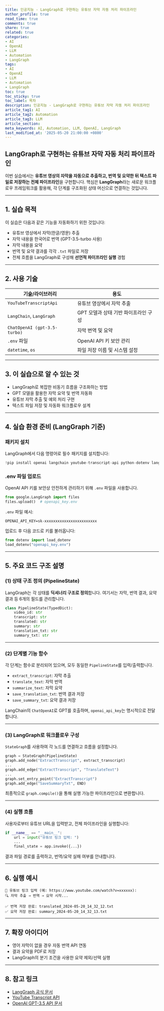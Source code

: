 ```yaml
---
title: 인공지능 - LangGraph로 구현하는 유튜브 자막 자동 처리 파이프라인
author_profile: true
read_time: true
comments: true
share: true
related: true
categories:
- AI
- OpenAI
- LLM
- Automation
- LangGraph
tags:
- AI
- OpenAI
- LLM
- Automation
- LangGraph
toc: true
toc_sticky: true
toc_label: 목차
description: 인공지능 - LangGraph로 구현하는 유튜브 자막 자동 처리 파이프라인
article_tag1: AI
article_tag2: Automation
article_tag3: LLM
article_section: 
meta_keywords: AI, Automation, LLM, OpenAI, LangGraph
last_modified_at: '2025-05-20 21:00:00 +0800'
---
```



## LangGraph로 구현하는 유튜브 자막 자동 처리 파이프라인

이번 실습에서는 **유튜브 영상의 자막을 자동으로 추출하고, 번역 및 요약한 뒤 텍스트 파일로 저장하는 전체 파이프라인**을 구현합니다.
핵심은 **LangGraph**라는 새로운 워크플로우 프레임워크를 활용해, 각 단계를 구조화된 상태 머신으로 연결하는 것입니다.

---

## 1. 실습 목적

이 실습은 다음과 같은 기능을 자동화하기 위한 것입니다:

* 유튜브 영상에서 자막(한글/영문) 추출
* 자막 내용을 한국어로 번역 (GPT-3.5-turbo 사용)
* 자막 내용을 요약
* 번역 및 요약 결과를 각각 `.txt` 파일로 저장
* 전체 흐름을 LangGraph로 구성해 **선언적 파이프라인 실행** 경험

---

## 2. 사용 기술

| 기술/라이브러리                     | 용도                     |
| ---------------------------- | ---------------------- |
| `YouTubeTranscriptApi`       | 유튜브 영상에서 자막 추출         |
| `LangChain`, `LangGraph`     | GPT 모델과 상태 기반 파이프라인 구성 |
| `ChatOpenAI (gpt-3.5-turbo)` | 자막 번역 및 요약             |
| `.env` 파일                    | OpenAI API 키 보안 관리     |
| `datetime`, `os`             | 파일 저장 이름 및 시스템 설정      |

---

## 3. 이 실습으로 알 수 있는 것

* LangGraph로 복잡한 비동기 흐름을 구조화하는 방법
* GPT 모델을 활용한 자막 요약 및 번역 자동화
* 유튜브 자막 추출 및 예외 처리 구현
* 텍스트 파일 저장 및 자동화 워크플로우 설계

---

## 4. 실습 환경 준비 (LangGraph 기준)

### 패키지 설치

LangGraph에서 다음 명령어로 필수 패키지를 설치합니다:

```python
!pip install openai langchain youtube-transcript-api python-dotenv langgraph
```

### .env 파일 업로드

OpenAI API 키를 보안상 안전하게 관리하기 위해 `.env` 파일을 사용합니다.

```python
from google.LangGraph import files
files.upload()  # openapi_key.env
```

`.env` 파일 예시:

```
OPENAI_API_KEY=sk-xxxxxxxxxxxxxxxxxxxxxxxx
```

업로드 후 다음 코드로 키를 불러옵니다:

```python
from dotenv import load_dotenv
load_dotenv("openapi_key.env")
```

---

## 5. 주요 코드 구조 설명

### (1) 상태 구조 정의 (PipelineState)

LangGraph는 각 상태를 **딕셔너리 구조로 정의**합니다. 여기서는 자막, 번역 결과, 요약 결과 등 6개의 필드를 관리합니다.

```python
class PipelineState(TypedDict):
    video_id: str
    transcript: str
    translated: str
    summary: str
    translation_txt: str
    summary_txt: str
```

---

### (2) 단계별 기능 함수

각 단계는 함수로 분리되어 있으며, 모두 동일한 `PipelineState`를 입력/출력합니다.

* `extract_transcript`: 자막 추출
* `translate_text`: 자막 번역
* `summarize_text`: 자막 요약
* `save_translation_txt`: 번역 결과 저장
* `save_summary_txt`: 요약 결과 저장

LangChain의 `ChatOpenAI`로 GPT를 호출하며, `openai_api_key`는 명시적으로 전달합니다.

---

### (3) LangGraph로 워크플로우 구성

`StateGraph`를 사용하여 각 노드를 연결하고 흐름을 설정합니다.

```python
graph = StateGraph(PipelineState)
graph.add_node("ExtractTranscript", extract_transcript)
...
graph.add_edge("ExtractTranscript", "TranslateText")
...
graph.set_entry_point("ExtractTranscript")
graph.add_edge("SaveSummaryTxt", END)
```

최종적으로 `graph.compile()`을 통해 실행 가능한 파이프라인으로 변환합니다.

---

### (4) 실행 흐름

사용자로부터 유튜브 URL을 입력받고, 전체 파이프라인을 실행합니다:

```python
if __name__ == "__main__":
    url = input("유튜브 링크 입력: ")
    ...
    final_state = app.invoke({...})
```

결과 파일 경로를 출력하고, 번역/요약 실패 여부를 안내합니다.

---

## 6. 실행 예시

```
🎥 유튜브 링크 입력 (예: https://www.youtube.com/watch?v=xxxxxx):
🔍 자막 추출 → 번역 → 요약 시작...

✅ 번역 저장 완료: translated_2024-05-20_14_32_12.txt
✅ 요약 저장 완료: summary_2024-05-20_14_32_13.txt
```

---

## 7. 확장 아이디어

* 영어 자막이 없을 경우 자동 번역 API 연동
* 결과 요약을 PDF로 저장
* LangGraph의 분기 조건을 사용한 요약 제외/선택 실행

---

## 8. 참고 링크

* [LangGraph 공식 문서](https://docs.langchain.com/langgraph/)
* [YouTube Transcript API](https://github.com/jdepoix/youtube-transcript-api)
* [OpenAI GPT-3.5 API 문서](https://platform.openai.com/docs)
